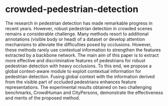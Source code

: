 # crowded-pedestrian-detection
The research in pedestrian detection has made remarkable progress in recent years. 
However, robust pedestrian detection in crowded scenes remains a considerable challenge. 
Many methods resort to additional annotations (visible body or head) of a dataset or develop attention mechanisms to alleviate the difficulties posed by occlusions. 
However, these methods rarely use contextual information to strengthen the features extracted by a backbone network. 
The main aim of this paper is to extract more effective and discriminative features of pedestrians for robust pedestrian detection with heavy occlusions. 
To this end, we propose a global context-aware module to exploit contextual information for pedestrian detection. 
Fusing global context with the information derived from the visible part of occluded pedestrians enhances feature representations. 
The experimental results obtained on two challenging benchmarks, CrowdHuman and CityPersons, demonstrate the effectiveness and merits of the proposed method.
